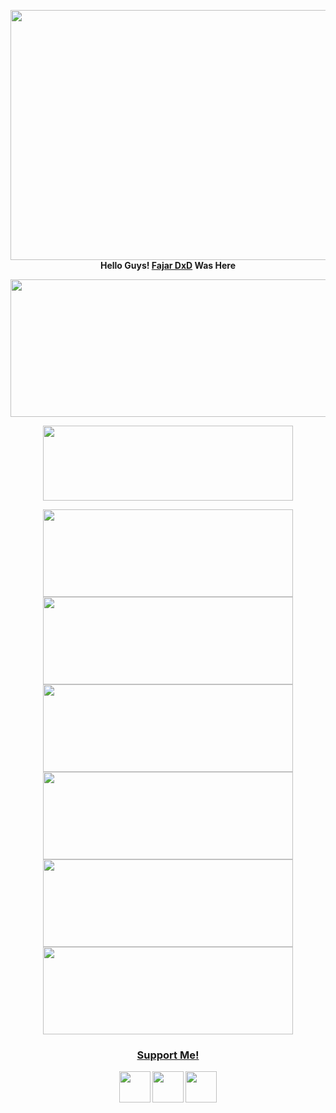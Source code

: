 <p align="center">
  <img width="1000" height="400" src="https://user-images.githubusercontent.com/89444198/133989892-9224c67d-c59b-4327-9e7c-7f1c56fe07ef.jpg)

</p>
<h1 align="center">
  <b>Hello Guys!<b> <a href="https://www.facebook.com/FajarDxD" target="blank">Fajar DxD</a> Was Here
</h1>
<p align="center">
  <img width="600" height="220" src="https://github-readme-stats.vercel.app/api?username=Dapunta&show_icons=true&theme=chartreuse-dark&locale=id">
</p>
<p align="center">
  <img width="400" height="120" src="https://github-readme-stats.vercel.app/api/top-langs/?username=Dapunta&layout=compact&theme=chartreuse-dark">
</p>
<p align="center">
  <a href="https://github.com/Dapunta/premium"><img width="400" height="140" src="https://github-readme-stats.vercel.app/api/pin/?username=Dapunta&repo=premium&theme=chartreuse-dark"></a> <a href="https://github.com/Dapunta/elite"><img width="400" height="140" src="https://github-readme-stats.vercel.app/api/pin/?username=Dapunta&repo=elite&theme=chartreuse-dark"></a>
  <a href="https://github.com/Dapunta/fbcrack"><img width="400" height="140" src="https://github-readme-stats.vercel.app/api/pin/?username=Dapunta&repo=fbcrack&theme=chartreuse-dark"></a> <a href="https://github.com/Dapunta/dump"><img width="400" height="140" src="https://github-readme-stats.vercel.app/api/pin/?username=Dapunta&repo=dump&theme=chartreuse-dark"></a>
  <a href="https://github.com/Dapunta/fl"><img width="400" height="140" src="https://github-readme-stats.vercel.app/api/pin/?username=Dapunta&repo=fl&theme=chartreuse-dark"></a> <a href="https://github.com/Dapunta/iploc"><img width="400" height="140" src="https://github-readme-stats.vercel.app/api/pin/?username=Dapunta&repo=iploc&theme=chartreuse-dark"></a>
</p>
<h3 align="center">
  <a href="https://saweria.co/Dapunta" target="blank">Support Me!</a>
</h3>
<p align="center">
  <a href="https://www.github.com/fajarxd"><img width="50" height="50" src="https://camo.githubusercontent.com/b079fe922f00c4b86f1b724fbc2e8141c468794ce8adbc9b7456e5e1ad09c622/68747470733a2f2f6564656e742e6769746875622e696f2f537570657254696e7949636f6e732f696d616765732f7376672f6769746875622e737667"></a>
  <a href="https://www.facebook.com/FajarDxD"><img width="50" height="50" src="https://camo.githubusercontent.com/8f245234577766478eaf3ee72b0615e99bb9ef3eaa56e1c37f75692811181d5c/68747470733a2f2f6564656e742e6769746875622e696f2f537570657254696e7949636f6e732f696d616765732f7376672f66616365626f6f6b2e737667"></a>
  <a href="https://www.instagram.com/ajayxd__"><img width="50" height="50" src="https://camo.githubusercontent.com/c9dacf0f25a1489fdbc6c0d2b41cda58b77fa210a13a886d6f99e027adfbd358/68747470733a2f2f6564656e742e6769746875622e696f2f537570657254696e7949636f6e732f696d616765732f7376672f696e7374616772616d2e737667"></a>
</p>

<!--
**fajarxd/fajarxd** is a ✨ _special_ ✨ repository because its `README.md` (this file) appears on your GitHub profile.

Here are some ideas to get you started:

- 🔭 I’m currently working on ...
- 🌱 I’m currently learning ...
- 👯 I’m looking to collaborate on ...
- 🤔 I’m looking for help with ...
- 💬 Ask me about ...
- 📫 How to reach me: ...
- 😄 Pronouns: ...
- ⚡ Fun fact: ...
-->
